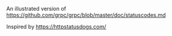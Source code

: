 An illustrated version of https://github.com/grpc/grpc/blob/master/doc/statuscodes.md

Inspired by https://httpstatusdogs.com/
